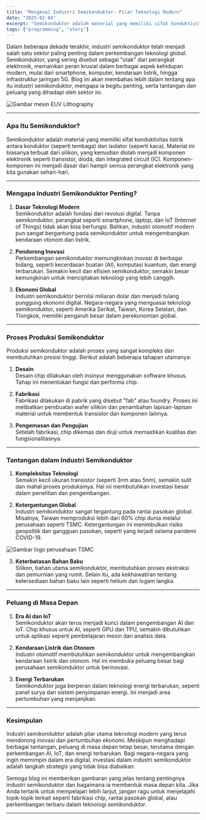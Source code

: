 ```yaml
---
title: "Mengenal Industri Semikonduktor: Pilar Teknologi Modern"
date: "2025-02-04"
excerpt: "Semikonduktor adalah material yang memiliki sifat konduktivitas listrik antara konduktor (seperti tembaga) dan isolator (seperti kaca). Material ini biasanya terbuat dari silikon, yang kemudian diolah menjadi komponen elektronik seperti transistor, dioda, dan integrated circuit (IC).."
tags: ["programming", "story"]
---
```



Dalam beberapa dekade terakhir, industri semikonduktor telah menjadi salah satu sektor paling penting dalam perkembangan teknologi global. Semikonduktor, yang sering disebut sebagai "otak" dari perangkat elektronik, memainkan peran krusial dalam berbagai aspek kehidupan modern, mulai dari smartphone, komputer, kendaraan listrik, hingga infrastruktur jaringan 5G. Blog ini akan membahas lebih dalam tentang apa itu industri semikonduktor, mengapa ia begitu penting, serta tantangan dan peluang yang dihadapi oleh sektor ini.


![Gambar mesin EUV Lithography](https://dev-to-uploads.s3.amazonaws.com/uploads/articles/jae4gv8pmbz8vdre6dsz.png)


---

### **Apa Itu Semikonduktor?**
Semikonduktor adalah material yang memiliki sifat konduktivitas listrik antara konduktor (seperti tembaga) dan isolator (seperti kaca). Material ini biasanya terbuat dari silikon, yang kemudian diolah menjadi komponen elektronik seperti transistor, dioda, dan integrated circuit (IC). Komponen-komponen ini menjadi dasar dari hampir semua perangkat elektronik yang kita gunakan sehari-hari.

---

### **Mengapa Industri Semikonduktor Penting?**
1. **Dasar Teknologi Modern**  
   Semikonduktor adalah fondasi dari revolusi digital. Tanpa semikonduktor, perangkat seperti smartphone, laptop, dan IoT (Internet of Things) tidak akan bisa berfungsi. Bahkan, industri otomotif modern pun sangat bergantung pada semikonduktor untuk mengembangkan kendaraan otonom dan listrik.

2. **Pendorong Inovasi**  
   Perkembangan semikonduktor memungkinkan inovasi di berbagai bidang, seperti kecerdasan buatan (AI), komputasi kuantum, dan energi terbarukan. Semakin kecil dan efisien semikonduktor, semakin besar kemungkinan untuk menciptakan teknologi yang lebih canggih.

3. **Ekonomi Global**  
   Industri semikonduktor bernilai miliaran dolar dan menjadi tulang punggung ekonomi digital. Negara-negara yang menguasai teknologi semikonduktor, seperti Amerika Serikat, Taiwan, Korea Selatan, dan Tiongkok, memiliki pengaruh besar dalam perekonomian global.

---

### **Proses Produksi Semikonduktor**
Produksi semikonduktor adalah proses yang sangat kompleks dan membutuhkan presisi tinggi. Berikut adalah beberapa tahapan utamanya:
1. **Desain**  
   Desain chip dilakukan oleh insinyur menggunakan software khusus. Tahap ini menentukan fungsi dan performa chip.

2. **Fabrikasi**  
   Fabrikasi dilakukan di pabrik yang disebut "fab" atau foundry. Proses ini melibatkan pembuatan wafer silikon dan penambahan lapisan-lapisan material untuk membentuk transistor dan komponen lainnya.

3. **Pengemasan dan Pengujian**  
   Setelah fabrikasi, chip dikemas dan diuji untuk memastikan kualitas dan fungsionalitasnya.

---

### **Tantangan dalam Industri Semikonduktor**
1. **Kompleksitas Teknologi**  
   Semakin kecil ukuran transistor (seperti 3nm atau 5nm), semakin sulit dan mahal proses produksinya. Hal ini membutuhkan investasi besar dalam penelitian dan pengembangan.

2. **Ketergantungan Global**  
   Industri semikonduktor sangat tergantung pada rantai pasokan global. Misalnya, Taiwan memproduksi lebih dari 60% chip dunia melalui perusahaan seperti TSMC. Ketergantungan ini menimbulkan risiko geopolitik dan gangguan pasokan, seperti yang terjadi selama pandemi COVID-19.


![Gambar logo perusahaan TSMC](https://dev-to-uploads.s3.amazonaws.com/uploads/articles/5q6blru7cd8qhbo2g8m0.png)

3. **Keterbatasan Bahan Baku**  
   Silikon, bahan utama semikonduktor, membutuhkan proses ekstraksi dan pemurnian yang rumit. Selain itu, ada kekhawatiran tentang ketersediaan bahan baku lain seperti helium dan logam langka.

---

### **Peluang di Masa Depan**
1. **Era AI dan IoT**  
   Semikonduktor akan terus menjadi kunci dalam pengembangan AI dan IoT. Chip khusus untuk AI, seperti GPU dan TPU, semakin dibutuhkan untuk aplikasi seperti pembelajaran mesin dan analisis data.

2. **Kendaraan Listrik dan Otonom**  
   Industri otomotif membutuhkan semikonduktor untuk mengembangkan kendaraan listrik dan otonom. Hal ini membuka peluang besar bagi perusahaan semikonduktor untuk berinovasi.

3. **Energi Terbarukan**  
   Semikonduktor juga berperan dalam teknologi energi terbarukan, seperti panel surya dan sistem penyimpanan energi. Ini menjadi area pertumbuhan yang menjanjikan.

---

### **Kesimpulan**
Industri semikonduktor adalah pilar utama teknologi modern yang terus mendorong inovasi dan pertumbuhan ekonomi. Meskipun menghadapi berbagai tantangan, peluang di masa depan tetap besar, terutama dengan perkembangan AI, IoT, dan energi terbarukan. Bagi negara-negara yang ingin memimpin dalam era digital, investasi dalam industri semikonduktor adalah langkah strategis yang tidak bisa diabaikan.

Semoga blog ini memberikan gambaran yang jelas tentang pentingnya industri semikonduktor dan bagaimana ia membentuk masa depan kita. Jika Anda tertarik untuk mempelajari lebih lanjut, jangan ragu untuk menjelajahi topik-topik terkait seperti fabrikasi chip, rantai pasokan global, atau perkembangan terbaru dalam teknologi semikonduktor.

--- 
